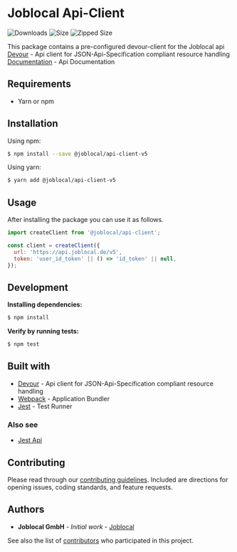 # Joblocal Api-Client

![Downloads](https://img.shields.io/npm/dt/@joblocal\/api-client.svg)
![Size](https://img.shields.io/bundlephobia/min/@joblocal\/api-client.svg)
![Zipped Size](https://img.shields.io/bundlephobia/minzip/@joblocal\/api-client.svg)

This package contains a pre-configured devour-client for the Joblocal api
[Devour](https://github.com/twg/devour) - Api client for JSON-Api-Specification compliant resource handling
[Documentation]('https://joblocal.api-docs.io/') - Api Documentation

## Requirements
- Yarn or npm

## Installation
Using npm:
```sh
$ npm install --save @joblocal/api-client-v5
```

Using yarn:
```sh
$ yarn add @joblocal/api-client-v5
```

## Usage
After installing the package you can use it as follows.

```javascript
import createClient from '@joblocal/api-client';

const client = createClient({
  url: 'https://api.joblocal.de/v5',
  token: 'user_id_token' || () => 'id_token' || null,
});
```

## Development

**Installing dependencies:**
```sh
$ npm install
```

**Verify by running tests:**
```sh
$ npm test
```

## Built with
* [Devour](https://github.com/twg/devour) - Api client for JSON-Api-Specification compliant resource handling
* [Webpack](https://webpack.js.org/) - Application Bundler
* [Jest](https://jestjs.io/) - Test Runner

### Also see
* [Jest Api](https://jestjs.io/docs/api)

## Contributing
Please read through our [contributing guidelines](https://github.com/joblocal/api-client-v5/blob/master/contributing.md). Included are directions for opening issues, coding standards, and feature requests.

## Authors
* **Joblocal GmbH** - *Initial work* - [Joblocal](https://github.com/joblocal)

See also the list of [contributors](https://github.com/joblocal/api-client-v5/contributors) who participated in this project.
